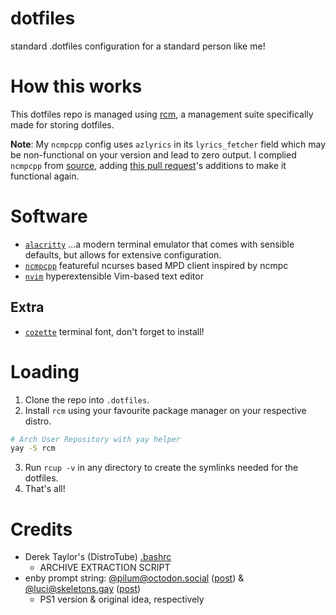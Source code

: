 # dotfiles
standard .dotfiles configuration for a standard person like me!

# How this works
This dotfiles repo is managed using [rcm](https://github.com/thoughtbot/rcm), a management suite specifically made for storing dotfiles.

**Note**: My `ncmpcpp` config uses `azlyrics` in its `lyrics_fetcher` field which may be non-functional on your version and lead to zero output. I complied `ncmpcpp` from [source](https://github.com/ncmpcpp/ncmpcpp), adding [this pull request](https://github.com/ncmpcpp/ncmpcpp/pull/544)'s additions to make it functional again.

# Software
- [`alacritty`](https://alacritty.org/) ...a modern terminal emulator that comes with sensible defaults, but allows for extensive configuration.
- [`ncmpcpp`](https://rybczak.net/ncmpcpp/) featureful ncurses based MPD client inspired by ncmpc
- [`nvim`](https://neovim.io/) hyperextensible Vim-based text editor

## Extra
- [`cozette`](https://github.com/slavfox/Cozette) terminal font, don't forget to install!

# Loading
1. Clone the repo into `.dotfiles`.
2. Install `rcm` using your favourite package manager on your respective distro.
```bash
# Arch User Repository with yay helper
yay -S rcm
```
3. Run `rcup -v` in any directory to create the symlinks needed for the dotfiles.
4. That's all!

# Credits
- Derek Taylor's (DistroTube) [.bashrc](https://gitlab.com/dwt1/dotfiles/-/blob/master/.bashrc)
  - ARCHIVE EXTRACTION SCRIPT
- enby prompt string: [@pilum@octodon.social](https://octodon.social/@pilum) ([post](https://octodon.social/@pilum/109364050993779997)) & [@luci@skeletons.gay](https://skeletons.gay/luci) ([post](https://skeletons.gay/notice/APhg3kERrrDlealSQy))
  - PS1 version & original idea, respectively
